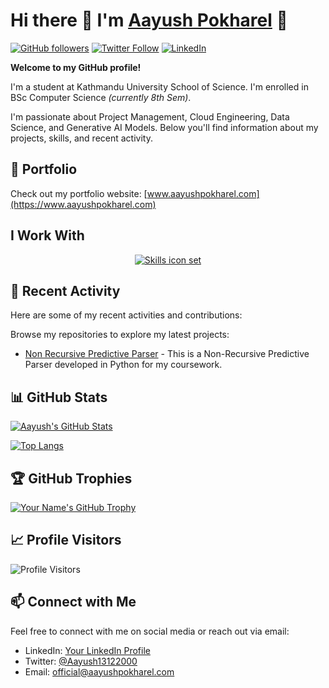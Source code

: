 # Hi there 👋 I'm [**Aayush Pokharel**](https://aayushpokharel.com) 👋

[![GitHub followers](https://img.shields.io/github/followers/AayushPokharel?style=social)](https://github.com/AayushPokharel)
[![Twitter Follow](https://img.shields.io/twitter/follow/Aayush13122000?style=social)](https://twitter.com/Aayush13122000)
[![LinkedIn](https://img.shields.io/badge/LinkedIn-Connect-blue?style=social&logo=linkedin)](https://www.linkedin.com/in/aayush-pokharel-3910551ba/)

**Welcome to my GitHub profile!**

I'm a student at Kathmandu University School of Science. I'm enrolled in BSc Computer Science *(currently 8th Sem)*.

I'm passionate about Project Management, Cloud Engineering, Data Science, and Generative AI Models. Below you'll find information about my projects, skills, and recent activity.

## 🔭 Portfolio

Check out my portfolio website: [www.aayushpokharel.com](https://www.aayushpokharel.com)  

##  I Work With
<p align="center">
  <a href="#">
<img src="https://skillicons.dev/icons?i=py,aws,django,fastapi,figma,github,git,docker,ts,postgres,bash" alt="Skills icon set">
  </a>
</p>


## 🚀 Recent Activity

Here are some of my recent activities and contributions:

Browse my repositories to explore my latest projects:

- [Non Recursive Predictive Parser](https://github.com/AayushPokharel/CompilerParser) - This is a Non-Recursive Predictive Parser developed in Python for my coursework.


## 📊 GitHub Stats

[![Aayush's GitHub Stats](https://github-readme-stats.vercel.app/api?username=AayushPokharel&count_private=true&show_icons=true&theme=dark)](https://github.com/AayushPokharel)

[![Top Langs](https://github-readme-stats.vercel.app/api/top-langs/?username=AayushPokharel&layout=compact&theme=dark)](https://github.com/AayushPokharel)

## 🏆 GitHub Trophies

[![Your Name's GitHub Trophy](https://github-profile-trophy.vercel.app/?username=AayushPokharel&theme=darkhub)](https://github.com/AayushPokharel)

## 📈 Profile Visitors

![Profile Visitors](https://komarev.com/ghpvc/?username=AayushPokharel)

## 📫 Connect with Me

Feel free to connect with me on social media or reach out via email:

- LinkedIn: [Your LinkedIn Profile](https://www.linkedin.com/in/AayushPokharel/)
- Twitter: [@Aayush13122000](https://twitter.com/Aayush13122000)
- Email: [official@aayushpokharel.com](mailto:official@aayushpokharel.com)

